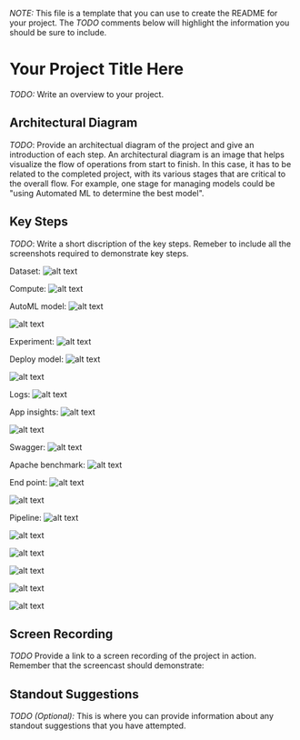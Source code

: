 *NOTE:* This file is a template that you can use to create the README for your project. The *TODO* comments below will highlight the information you should be sure to include.


# Your Project Title Here

*TODO:* Write an overview to your project.

## Architectural Diagram
*TODO*: Provide an architectual diagram of the project and give an introduction of each step. An architectural diagram is an image that helps visualize the flow of operations from start to finish. In this case, it has to be related to the completed project, with its various stages that are critical to the overall flow. For example, one stage for managing models could be "using Automated ML to determine the best model". 

## Key Steps
*TODO*: Write a short discription of the key steps. Remeber to include all the screenshots required to demonstrate key steps. 

Dataset:
![alt text](https://github.com/shbv/azure_ml/blob/main/optimize_using_automl_deploy_consume/images/dataset.png)

Compute:
![alt text](https://github.com/shbv/azure_ml/blob/main/optimize_using_automl_deploy_consume/images/compute.png)

AutoML model:
![alt text](https://github.com/shbv/azure_ml/blob/main/optimize_using_automl_deploy_consume/images/model-1.png)

![alt text](https://github.com/shbv/azure_ml/blob/main/optimize_using_automl_deploy_consume/images/model-2.png)

Experiment:
![alt text](https://github.com/shbv/azure_ml/blob/main/optimize_using_automl_deploy_consume/images/experiment.png)

Deploy model:
![alt text](https://github.com/shbv/azure_ml/blob/main/optimize_using_automl_deploy_consume/images/deploy-model.png)

![alt text](https://github.com/shbv/azure_ml/blob/main/optimize_using_automl_deploy_consume/images/deploy-model-1.png)

Logs:
![alt text](https://github.com/shbv/azure_ml/blob/main/optimize_using_automl_deploy_consume/images/logs.png)

App insights:
![alt text](https://github.com/shbv/azure_ml/blob/main/optimize_using_automl_deploy_consume/images/appinsights.png)

![alt text](https://github.com/shbv/azure_ml/blob/main/optimize_using_automl_deploy_consume/images/appinsights-1.png)


Swagger:
![alt text](https://github.com/shbv/azure_ml/blob/main/optimize_using_automl_deploy_consume/images/swagger_ui.png)

Apache benchmark:
![alt text](https://github.com/shbv/azure_ml/blob/main/optimize_using_automl_deploy_consume/images/apb.png)

End point:
![alt text](https://github.com/shbv/azure_ml/blob/main/optimize_using_automl_deploy_consume/images/endpoint-0.png)

![alt text](https://github.com/shbv/azure_ml/blob/main/optimize_using_automl_deploy_consume/images/endpoint.png)

Pipeline:
![alt text](https://github.com/shbv/azure_ml/blob/main/optimize_using_automl_deploy_consume/images/pipeline-0.png)

![alt text](https://github.com/shbv/azure_ml/blob/main/optimize_using_automl_deploy_consume/images/pipeline-1.png)

![alt text](https://github.com/shbv/azure_ml/blob/main/optimize_using_automl_deploy_consume/images/pipeline-2.png)

![alt text](https://github.com/shbv/azure_ml/blob/main/optimize_using_automl_deploy_consume/images/pipeline-3.png)

![alt text](https://github.com/shbv/azure_ml/blob/main/optimize_using_automl_deploy_consume/images/pipeline-4.png)

![alt text](https://github.com/shbv/azure_ml/blob/main/optimize_using_automl_deploy_consume/images/pipeline-5.png)

## Screen Recording
*TODO* Provide a link to a screen recording of the project in action. Remember that the screencast should demonstrate:

## Standout Suggestions
*TODO (Optional):* This is where you can provide information about any standout suggestions that you have attempted.
